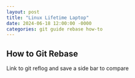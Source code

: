 ```yaml
---
layout: post
title: "Linux Lifetime Laptop"
date: 2024-06-18 12:00:00 -0000
categories: git guide rebase how-to
---
```

## How to Git Rebase 
Link to git reflog and save a side bar to compare

